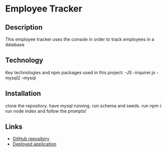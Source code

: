 # Employee Tracker

## Description
This employee tracker uses the console in order to track employees in a database

## Technology
Key technologies and npm packages used in this project:
-JS
-inquirer.js
-mysql2
-mysql

## Installation
clone the repository. have mysql running. run schema and seeds. run npm i. run node index and follow the prompts!

## Links
- [GitHub repository](https://github.com/kekehua/Portfolio)
- [Deployed application]( https://kekehua.github.io/Portfolio/)
